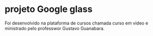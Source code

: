 # projeto Google glass
Foi desenvolvido na plataforma de cursos chamada curso em video e ministrado pelo professwor Gustavo Guanabara.
